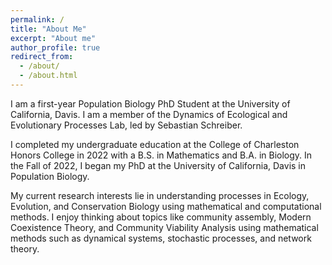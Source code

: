```yaml
---
permalink: /
title: "About Me"
excerpt: "About me"
author_profile: true
redirect_from: 
  - /about/
  - /about.html
---
```


I am a first-year Population Biology PhD Student at the University of California, Davis. I am a member of the Dynamics of Ecological and Evolutionary Processes Lab, led by Sebastian Schreiber. 

I completed my undergraduate education at the College of Charleston Honors College in 2022 with a B.S. in Mathematics and B.A. in Biology. In the Fall of 2022, I began my PhD at the University of California, Davis in Population Biology. 

My current research interests lie in understanding processes in Ecology, Evolution, and Conservation Biology using mathematical and computational methods. I enjoy thinking about topics like community assembly, Modern Coexistence Theory, and Community Viability Analysis using mathematical methods such as dynamical systems, stochastic processes, and network theory. 
